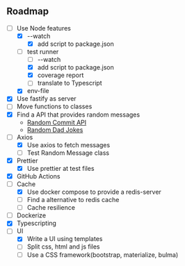 ## Roadmap

- [ ] Use Node features
  - [x] --watch
    - [x] add script to package.json
  - [ ] test runner
    - [ ] --watch
    - [x] add script to package.json
    - [x] coverage report
    - [ ] translate to Typescript
  - [x] env-file
- [x] Use fastify as server
- [ ] Move functions to classes
- [x] Find a API that provides random messages
  - [Random Commit API](https://whatthecommit.com/index.txt)
  - [Random Dad Jokes](https://icanhazdadjoke.com/)
- [ ] Axios
  - [x] Use axios to fetch messages
  - [ ] Test Random Message class
- [x] Prettier
  - [x] Use prettier at test files
- [x] GitHub Actions
- [ ] Cache
  - [x] Use docker compose to provide a redis-server
  - [ ] Find a alternative to redis cache
  - [ ] Cache resilience
- [ ] Dockerize
- [x] Typescripting
- [ ] UI
  - [x] Write a UI using templates
  - [ ] Split css, html and js files
  - [ ] Use a CSS framework(bootstrap, materialize, bulma)
